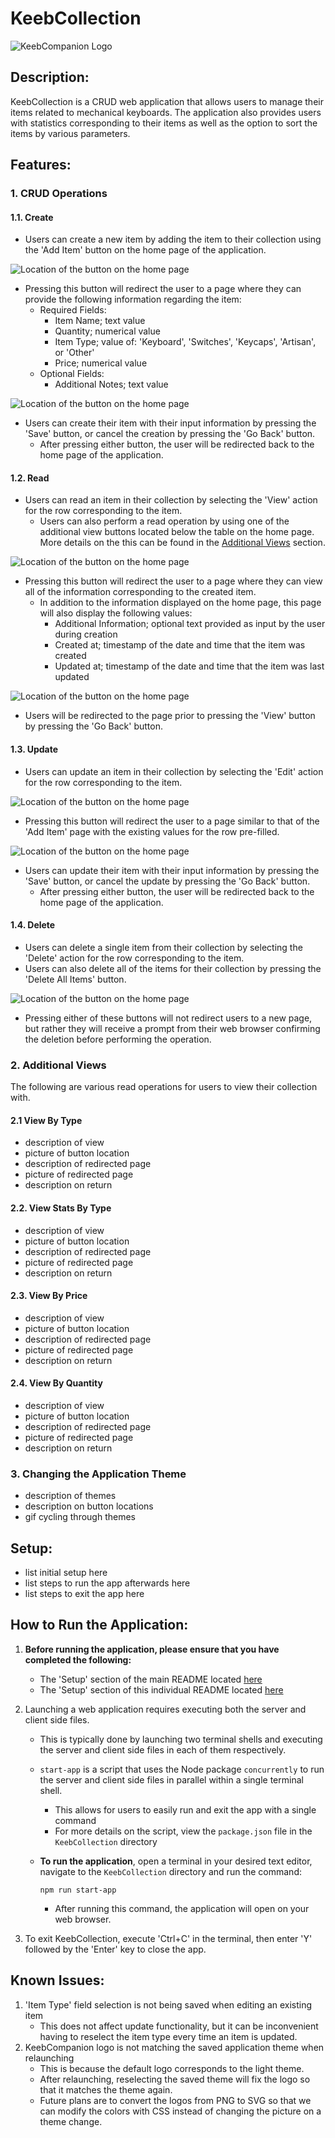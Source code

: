 # KeebCollection

<p>
  <img 
    src="../imgs/png/collection.png"
    alt="KeebCompanion Logo"
  />
</p>

## Description:

KeebCollection is a CRUD web application that allows users to manage their items related to mechanical keyboards. The application also provides users with statistics corresponding to their items as well as the option to sort the items by various parameters.

## Features:

### 1. CRUD Operations

#### 1.1. Create

- Users can create a new item by adding the item to their collection using the 'Add Item' button on the home page of the application.

<img 
  src="../imgs/png/collection_create_add_btn.png"
  alt="Location of the button on the home page"
/>

- Pressing this button will redirect the user to a page where they can provide the following information regarding the item:
  - Required Fields:
    - Item Name; text value
    - Quantity; numerical value
    - Item Type; value of: 'Keyboard', 'Switches', 'Keycaps', 'Artisan', or 'Other'
    - Price; numerical value
  - Optional Fields:
    - Additional Notes; text value

<img 
  src="../imgs/png/collection_create.png"
  alt="Location of the button on the home page"
/>

- Users can create their item with their input information by pressing the 'Save' button, or cancel the creation by pressing the 'Go Back' button.
  - After pressing either button, the user will be redirected back to the home page of the application.

<!-- add gif of demo here -->

#### 1.2. Read

- Users can read an item in their collection by selecting the 'View' action for the row corresponding to the item.
  - Users can also perform a read operation by using one of the additional view buttons located below the table on the home page. More details on the this can be found in the [Additional Views](#2-additional-views) section.

<img 
  src="../imgs/png/collection_read_btn.png"
  alt="Location of the button on the home page"
/>

- Pressing this button will redirect the user to a page where they can view all of the information corresponding to the created item.
  - In addition to the information displayed on the home page, this page will also display the following values:
    - Additional Information; optional text provided as input by the user during creation
    - Created at; timestamp of the date and time that the item was created
    - Updated at; timestamp of the date and time that the item was last updated

<img 
  src="../imgs/png/collection_read.png"
  alt="Location of the button on the home page"
/>

- Users will be redirected to the page prior to pressing the 'View' button by pressing the 'Go Back' button.

<!-- add gif of demo here -->

#### 1.3. Update

- Users can update an item in their collection by selecting the 'Edit' action for the row corresponding to the item.

<img 
  src="../imgs/png/collection_update_btn.png"
  alt="Location of the button on the home page"
/>

- Pressing this button will redirect the user to a page similar to that of the 'Add Item' page with the existing values for the row pre-filled.

<img 
  src="../imgs/png/collection_update.png"
  alt="Location of the button on the home page"
/>

- Users can update their item with their input information by pressing the 'Save' button, or cancel the update by pressing the 'Go Back' button.
  - After pressing either button, the user will be redirected back to the home page of the application.

<!-- add gif of demo here -->

#### 1.4. Delete

- Users can delete a single item from their collection by selecting the 'Delete' action for the row corresponding to the item.
- Users can also delete all of the items for their collection by pressing the 'Delete All Items' button.

<img 
  src="../imgs/png/collection_delete.png"
  alt="Location of the button on the home page"
/>

- Pressing either of these buttons will not redirect users to a new page, but rather they will receive a prompt from their web browser confirming the deletion before performing the operation.

<!-- add gif of demo here -->

### 2. Additional Views

The following are various read operations for users to view their collection with.

#### 2.1 View By Type

- description of view
- picture of button location
- description of redirected page
- picture of redirected page
- description on return

<!-- add gif of demo here -->

#### 2.2. View Stats By Type

- description of view
- picture of button location
- description of redirected page
- picture of redirected page
- description on return

<!-- add gif of demo here -->

#### 2.3. View By Price

- description of view
- picture of button location
- description of redirected page
- picture of redirected page
- description on return

<!-- add gif of demo here -->

#### 2.4. View By Quantity

- description of view
- picture of button location
- description of redirected page
- picture of redirected page
- description on return

<!-- add gif of demo here -->

### 3. Changing the Application Theme

- description of themes
- description on button locations
- gif cycling through themes

<!-- add gif of demo here -->

## Setup:

- list initial setup here
- list steps to run the app afterwards here
- list steps to exit the app here

## How to Run the Application:

1. **Before running the application, please ensure that you have completed the following:**

   - The 'Setup' section of the main README located <a href="https://github.com/jal004/KeebCompanion#setup-creating-a-local-connection-in-mysql-workbench" target="_blank">here</a>
   - The 'Setup' section of this individual README located [here](#setup)

2. Launching a web application requires executing both the server and client side files.

   - This is typically done by launching two terminal shells and executing the server and client side files in each of them respectively.
   - `start-app` is a script that uses the Node package `concurrently` to run the server and client side files in parallel within a single terminal shell.

     - This allows for users to easily run and exit the app with a single command
     - For more details on the script, view the `package.json` file in the `KeebCollection` directory

   - **To run the application**, open a terminal in your desired text editor, navigate to the `KeebCollection` directory and run the command:

     ```
     npm run start-app
     ```

     - After running this command, the application will open on your web browser.

3. To exit KeebCollection, execute 'Ctrl+C' in the terminal, then enter 'Y' followed by the 'Enter' key to close the app.

## Known Issues:

1. 'Item Type' field selection is not being saved when editing an existing item
   - This does not affect update functionality, but it can be inconvenient having to reselect the item type every time an item is updated.
2. KeebCompanion logo is not matching the saved application theme when relaunching
   - This is because the default logo corresponds to the light theme.
   - After relaunching, reselecting the saved theme will fix the logo so that it matches the theme again.
   - Future plans are to convert the logos from PNG to SVG so that we can modify the colors with CSS instead of changing the picture on a theme change.
